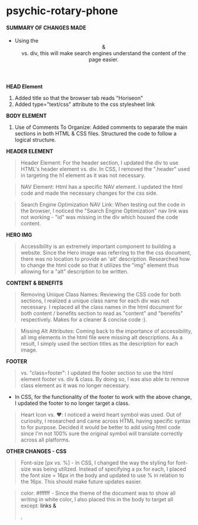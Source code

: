 # psychic-rotary-phone

#### SUMMARY OF CHANGES MADE

- Using the <header> & <footer> vs. div, this will make search engines understand the content of the page easier.

**HEAD Element**

1. Added title so that the browser tab reads "Horiseon"
2. Added type="text/css" attribute to the css stylesheet link

**BODY ELEMENT**

1. Use of Comments To Organize: Added comments to separate the main sections in both HTML & CSS files. Structured the code to follow a logical structure.

**HEADER ELEMENT**

> Header Element: For the header section, I updated the div to use HTML's header element vs. div. In CSS, I removed the ".header" used in targeting the h1 element as it was not necessary.

> NAV Element: Html has a specific NAV element. I updated the html code and made the necessary changes for the css side.

> Search Engine Optimization NAV Link: When testing out the code in the browser, I noticed the "Search Engine Optimization" nav link was not working - "id" was missing in the div which housed the code content.

**HERO IMG**

> Accessibility is an extremely important component to building a website. Since the Hero image was referring to the the css document, there was no location to provide an 'alt' description. Researched how to change the html code so that it utilizes the "img" element thus allowing for a "alt" description to be written.

**CONTENT & BENEFITS**

> Removing Unique Class Names: Reviewing the CSS code for both sections, I realized a unique class name for each div was not necessary. I replaced all the class names in the html document for both content / benefits section to read as "content" and "benefits" respectively. Makes for a cleaner & concise code :).

> Missing Alt Attributes: Coming back to the importance of accessibility, all img elements in the html file were missing alt descriptions. As a result, I simply used the section titles as the description for each image.

**FOOTER**

> <footer> vs. "class=footer": I updated the footer section to use the html element footer vs. div & class. By doing so, I was also able to remove class element as it was no longer necessary.

- In CSS, for the functionality of the footer to work with the above change, I updated the footer to no longer target a class.

> Heart Icon vs. &#10084;&#65039;: I noticed a weird heart symbol was used. Out of curiosity, I researched and came across HTML having specific syntax to for purpose. Decided it would be better to add using html code since I'm not 100% sure the original symbol will translate correctly across all platforms.

**OTHER CHANGES - CSS**

> Font-size [px vs. %] - In CSS, I changed the way the styling for font-size was being utilized. Instead of specifying a px for each, I placed the font size = 16px in the body and updated to use % in relation to the 16px. This should make future updates easier.

> color: #ffffff - Since the theme of the document was to show all writing in white color, I also placed this in the body to target all except: <a> links & <footer>.
